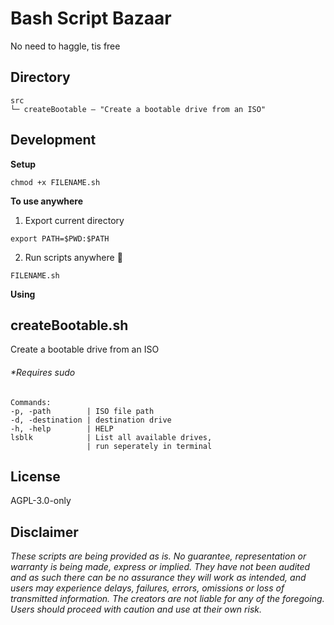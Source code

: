 # Bash Script Bazaar
No need to haggle, tis free


## Directory
```
src
└─ createBootable — "Create a bootable drive from an ISO"
```

## Development

**Setup**
```
chmod +x FILENAME.sh
```
**To use anywhere**
1. Export current directory
```
export PATH=$PWD:$PATH
```
2. Run scripts anywhere 🤝
```
FILENAME.sh
```

**Using**

## createBootable.sh
Create a bootable drive from an ISO

###### **Requires sudo*
```
Commands:
-p, -path        | ISO file path
-d, -destination | destination drive
-h, -help        | HELP
lsblk            | List all available drives,
                 | run seperately in terminal
```

## License

AGPL-3.0-only

## Disclaimer

_These scripts are being provided as is. No guarantee, representation or warranty is being made, express or implied.  They have not been audited and as such there can be no assurance they will work as intended, and users may experience delays, failures, errors, omissions or loss of transmitted information. The creators are not liable for any of the foregoing. Users should proceed with caution and use at their own risk._
